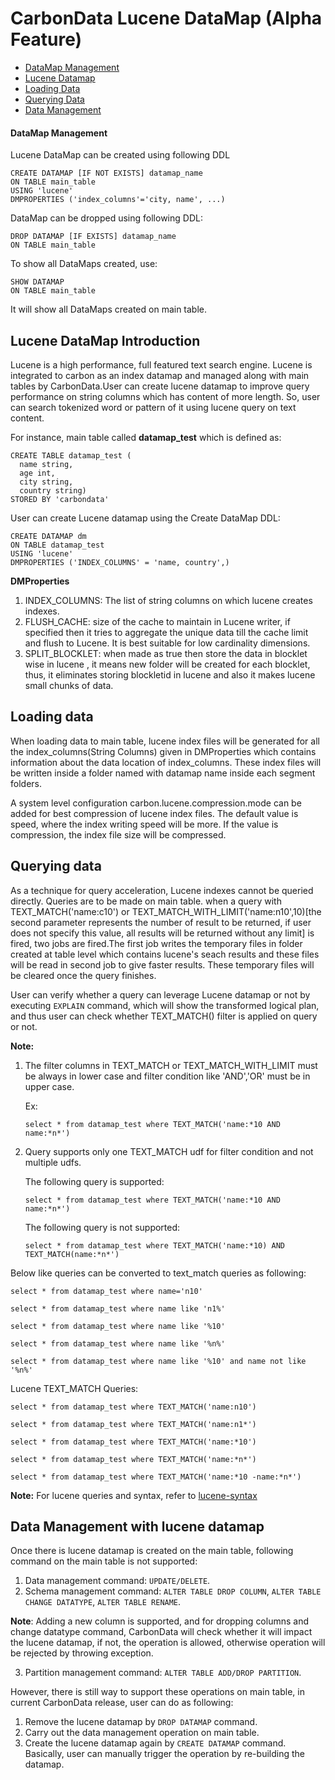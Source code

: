 <!--
    Licensed to the Apache Software Foundation (ASF) under one or more 
    contributor license agreements.  See the NOTICE file distributed with
    this work for additional information regarding copyright ownership. 
    The ASF licenses this file to you under the Apache License, Version 2.0
    (the "License"); you may not use this file except in compliance with 
    the License.  You may obtain a copy of the License at

      http://www.apache.org/licenses/LICENSE-2.0

    Unless required by applicable law or agreed to in writing, software 
    distributed under the License is distributed on an "AS IS" BASIS, 
    WITHOUT WARRANTIES OR CONDITIONS OF ANY KIND, either express or implied.
    See the License for the specific language governing permissions and 
    limitations under the License.
-->

# CarbonData Lucene DataMap (Alpha Feature)
  
* [DataMap Management](#datamap-management)
* [Lucene Datamap](#lucene-datamap-introduction)
* [Loading Data](#loading-data)
* [Querying Data](#querying-data)
* [Data Management](#data-management-with-lucene-datamap)

#### DataMap Management 
Lucene DataMap can be created using following DDL
  ```
  CREATE DATAMAP [IF NOT EXISTS] datamap_name
  ON TABLE main_table
  USING 'lucene'
  DMPROPERTIES ('index_columns'='city, name', ...)
  ```

DataMap can be dropped using following DDL:
  ```
  DROP DATAMAP [IF EXISTS] datamap_name
  ON TABLE main_table
  ```
To show all DataMaps created, use:
  ```
  SHOW DATAMAP 
  ON TABLE main_table
  ```
It will show all DataMaps created on main table.


## Lucene DataMap Introduction
  Lucene is a high performance, full featured text search engine. Lucene is integrated to carbon as
  an index datamap and managed along with main tables by CarbonData.User can create lucene datamap 
  to improve query performance on string columns which has content of more length. So, user can 
  search tokenized word or pattern of it using lucene query on text content.
  
  For instance, main table called **datamap_test** which is defined as:
  
  ```
  CREATE TABLE datamap_test (
    name string,
    age int,
    city string,
    country string)
  STORED BY 'carbondata'
  ```
  
  User can create Lucene datamap using the Create DataMap DDL:
  
  ```
  CREATE DATAMAP dm
  ON TABLE datamap_test
  USING 'lucene'
  DMPROPERTIES ('INDEX_COLUMNS' = 'name, country',)
  ```

**DMProperties**
1. INDEX_COLUMNS: The list of string columns on which lucene creates indexes.
2. FLUSH_CACHE: size of the cache to maintain in Lucene writer, if specified then it tries to 
   aggregate the unique data till the cache limit and flush to Lucene. It is best suitable for low 
   cardinality dimensions.
3. SPLIT_BLOCKLET: when made as true then store the data in blocklet wise in lucene , it means new 
   folder will be created for each blocklet, thus, it eliminates storing blockletid in lucene and 
   also it makes lucene small chunks of data.
   
## Loading data
When loading data to main table, lucene index files will be generated for all the
index_columns(String Columns) given in DMProperties which contains information about the data
location of index_columns. These index files will be written inside a folder named with datamap name
inside each segment folders.

A system level configuration carbon.lucene.compression.mode can be added for best compression of
lucene index files. The default value is speed, where the index writing speed will be more. If the
value is compression, the index file size will be compressed.

## Querying data
As a technique for query acceleration, Lucene indexes cannot be queried directly.
Queries are to be made on main table. when a query with TEXT_MATCH('name:c10') or 
TEXT_MATCH_WITH_LIMIT('name:n10',10)[the second parameter represents the number of result to be 
returned, if user does not specify this value, all results will be returned without any limit] is 
fired, two jobs are fired.The first job writes the temporary files in folder created at table level 
which contains lucene's seach results and these files will be read in second job to give faster 
results. These temporary files will be cleared once the query finishes.

User can verify whether a query can leverage Lucene datamap or not by executing `EXPLAIN`
command, which will show the transformed logical plan, and thus user can check whether TEXT_MATCH()
filter is applied on query or not.

**Note:**
 1. The filter columns in TEXT_MATCH or TEXT_MATCH_WITH_LIMIT must be always in lower case and 
filter condition like 'AND','OR' must be in upper case.

      Ex: 
      ```
      select * from datamap_test where TEXT_MATCH('name:*10 AND name:*n*')
      ```
     
2. Query supports only one TEXT_MATCH udf for filter condition and not multiple udfs.

   The following query is supported:
   ```
   select * from datamap_test where TEXT_MATCH('name:*10 AND name:*n*')
   ```
       
   The following query is not supported:
   ```
   select * from datamap_test where TEXT_MATCH('name:*10) AND TEXT_MATCH(name:*n*')
   ```
       
          
Below like queries can be converted to text_match queries as following:
```
select * from datamap_test where name='n10'

select * from datamap_test where name like 'n1%'

select * from datamap_test where name like '%10'

select * from datamap_test where name like '%n%'

select * from datamap_test where name like '%10' and name not like '%n%'
```
Lucene TEXT_MATCH Queries:
```
select * from datamap_test where TEXT_MATCH('name:n10')

select * from datamap_test where TEXT_MATCH('name:n1*')

select * from datamap_test where TEXT_MATCH('name:*10')

select * from datamap_test where TEXT_MATCH('name:*n*')

select * from datamap_test where TEXT_MATCH('name:*10 -name:*n*')
```
**Note:** For lucene queries and syntax, refer to [lucene-syntax](www.lucenetutorial.com/lucene-query-syntax.html)

## Data Management with lucene datamap
Once there is lucene datamap is created on the main table, following command on the main
table
is not supported:
1. Data management command: `UPDATE/DELETE`.
2. Schema management command: `ALTER TABLE DROP COLUMN`, `ALTER TABLE CHANGE DATATYPE`, 
`ALTER TABLE RENAME`.

**Note**: Adding a new column is supported, and for dropping columns and change datatype 
command, CarbonData will check whether it will impact the lucene datamap, if not, the operation 
is allowed, otherwise operation will be rejected by throwing exception.


3. Partition management command: `ALTER TABLE ADD/DROP PARTITION`.

However, there is still way to support these operations on main table, in current CarbonData 
release, user can do as following:
1. Remove the lucene datamap by `DROP DATAMAP` command.
2. Carry out the data management operation on main table.
3. Create the lucene datamap again by `CREATE DATAMAP` command.
Basically, user can manually trigger the operation by re-building the datamap.


